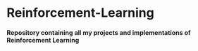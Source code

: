 # Reinforcement-Learning

#### Repository containing all my projects and implementations of Reinforcement Learning
